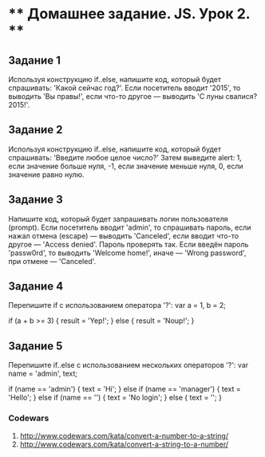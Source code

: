 <!-- Урок 2. Операторы
•	бинарный
•	унарный
•	операнд
•	приоритет
•	присваивание
•	остаток от деления
•	++ --
•	побитовые операторы
•	сокращенная запись с присваиванием
•	запятая

Операторы сравнения и логические операции
•	true/false
•	сравнение
•	сравнение строк
•	сравнение разных типов
•	строгое равенство
•	null/undefined

Условные операторы: if, '?'
•	if
•	преобразование к boolean
•	else
•	multi else
•	тернарный оператор ?
•	milti ?
Логические операторы
•	||
•	&&
•	!
Преобразование типов для примитивов
•	Cтроковое преобразование.
•	Числовое преобразование.
•	Преобразование к логическому значению. -->


# ** Домашнее задание. JS. Урок 2. **


## Задание 1
Используя конструкцию if..else, напишите код, который будет спрашивать: 'Какой сейчас год?'.
Если посетитель вводит '2015', то выводить 'Вы правы!', если что-то другое — выводить 'С луны свалися? 2015!'.


## Задание 2
Используя конструкцию if..else, напишите код, который будет спрашивать: 'Введите любое целое число?'
Затем выведите alert:
1, если значение больше нуля, -1, если значение меньше нуля, 0, если значение равно нулю.


## Задание 3
Напишите код, который будет запрашивать логин пользователя (prompt).
Если посетитель вводит 'admin', то спрашивать пароль, если нажал отмена (escape) — выводить 'Canceled', если вводит что-то другое — 'Access denied'.
Пароль проверять так. Если введён пароль 'passw0rd', то выводить 'Welcome home!', иначе — 'Wrong password', при отмене — 'Canceled'.


## Задание 4
Перепишите if с использованием оператора '?':
var a = 1, b = 2;

if (a + b >= 3) {
  result = 'Yep!';
} else {
  result = 'Noup!';
}


## Задание 5
Перепишите if..else с использованием нескольких операторов '?':
var name = 'admin', text;

if (name == 'admin') {
  text = 'Hi';
} else if (name == 'manager') {
  text = 'Hello';
} else if (name == '') {
  text = 'No login';
} else {
  text = '';
}


### Codewars
1.	http://www.codewars.com/kata/convert-a-number-to-a-string/
2.	http://www.codewars.com/kata/convert-a-string-to-a-number/